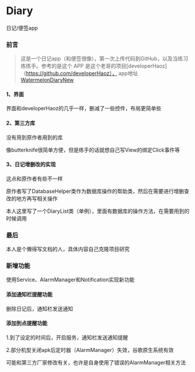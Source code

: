 # Diary
日记/便签app
### 前言
> 这是一个日记app（和便签很像），第一次上传代码到GitHub，以及当练习练练手。参考的是这个 APP 是这个老哥的项目[developerHaoz]（https://github.com/developerHaoz）， app地址 [WatermelonDiaryNew](https://github.com/developerHaoz/WatermelonDiaryNew) 


#### 1、界面
界面和developerHaoz的几乎一样，删减了一些控件，布局更简单些


#### 2、第三方库
没有用到原作者用到的库

像butterknife很简单方便，但是练手的话就想自己写View的绑定Click事件等

#### 3、日记增删改的实现
这点和原作者有些不一样

原作者写了DatabaseHelper类作为数据库操作的帮助类，然后在需要进行增删查改的地方再写相关操作

本人这里写了一个DiaryList类（单例），里面有数据库的操作方法，在需要用到的时候调用

### 最后
本人是个懒得写文档的人，具体内容自己克隆项目研究

### 新增功能
使用Service、AlarmManager和Notification实现新功能

#### 添加通知栏提醒功能
删除日记后，通知栏发送通知


#### 添加到点提醒功能
1.到了设定的时间后，开启服务，通知栏发送通知提醒

2.部分机型关闭apk后定时器（AlarmManager）失效，谷歌原生系统有效

  可能和第三方厂家修改有关，也许是自身使用了错误的AlarmManager相关方法
